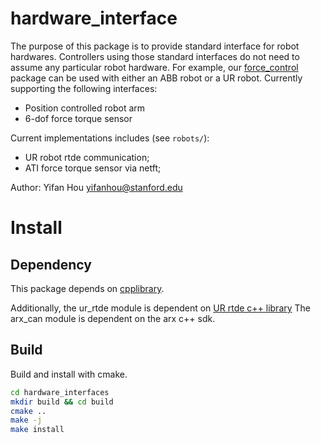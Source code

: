 # hardware_interface
The purpose of this package is to provide standard interface for robot hardwares. Controllers using those standard interfaces do not need to assume any particular robot hardware. For example, our [force_control](https://github.com/yifan-hou/force_control) package can be used with either an ABB robot or a UR robot.
Currently supporting the following interfaces:
* Position controlled robot arm
* 6-dof force torque sensor

Current implementations includes (see `robots/`):
* UR robot rtde communication;
* ATI force torque sensor via netft;

Author: Yifan Hou
yifanhou@stanford.edu

# Install
## Dependency
This package depends on [cpplibrary](https://github.com/yifan-hou/cpplibrary).

Additionally, the ur_rtde module is dependent on [UR rtde c++ library](https://gitlab.com/sdurobotics/ur_rtde)
The arx_can module is dependent on the arx c++ sdk.


## Build
Build and install with cmake.
``` sh
cd hardware_interfaces
mkdir build && cd build
cmake ..
make -j
make install
```
